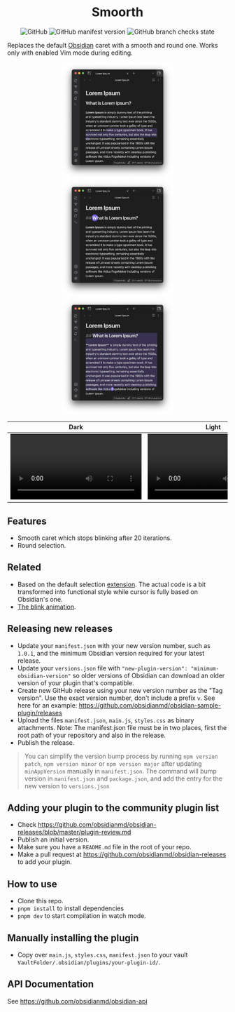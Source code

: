 <h1 align="center">
Smoorth
</h1>

<div align="center">

![GitHub](https://img.shields.io/github/license/vallandemorty/smoorth?label=LICENSE)
![GitHub manifest version](https://img.shields.io/github/manifest-json/v/vallandemorty/smoorth?label=VERSION)
![GitHub branch checks state](https://img.shields.io/github/checks-status/VallanDeMorty/smoorth/master?label=CI)

</div>

Replaces the default [Obsidian](https://obsidian.md/) caret with a smooth and round one. Works only with enabled Vim mode during editing.

<p align="center">
 <img src="./assets/dark_01.png" width="256">
 <img src="./assets/dark_02.png" width="256">
 <img src="./assets/dark_03.png" width="256">
</p>

<div align="center">
	
| Dark | Light |
| - | - |
| <video src="https://user-images.githubusercontent.com/35894527/197403985-435c6bff-1004-4b6b-b3bb-3ab13a8ab4c2.mov"></video> | <video src="https://user-images.githubusercontent.com/35894527/197403980-884bda0d-0ba1-4b59-8f2e-f1454f959635.mov"></video> |

</div>


## Features

- Smooth caret which stops blinking after 20 iterations.
- Round selection.

## Related

- Based on the default selection [extension](https://github.com/codemirror/view/blob/main/src/draw-selection.ts). The actual code is a bit transformed into functional style while cursor is fully based on Obsidian's one.
- [The blink animation](https://easings.net/#easeInOutCirc).

## Releasing new releases

- Update your `manifest.json` with your new version number, such as `1.0.1`, and the minimum Obsidian version required for your latest release.
- Update your `versions.json` file with `"new-plugin-version": "minimum-obsidian-version"` so older versions of Obsidian can download an older version of your plugin that's compatible.
- Create new GitHub release using your new version number as the "Tag version". Use the exact version number, don't include a prefix `v`. See here for an example: <https://github.com/obsidianmd/obsidian-sample-plugin/releases>
- Upload the files `manifest.json`, `main.js`, `styles.css` as binary attachments. Note: The manifest.json file must be in two places, first the root path of your repository and also in the release.
- Publish the release.

> You can simplify the version bump process by running `npm version patch`, `npm version minor` or `npm version major` after updating `minAppVersion` manually in `manifest.json`.
> The command will bump version in `manifest.json` and `package.json`, and add the entry for the new version to `versions.json`

## Adding your plugin to the community plugin list

- Check <https://github.com/obsidianmd/obsidian-releases/blob/master/plugin-review.md>
- Publish an initial version.
- Make sure you have a `README.md` file in the root of your repo.
- Make a pull request at <https://github.com/obsidianmd/obsidian-releases> to add your plugin.

## How to use

- Clone this repo.
- `pnpm install` to install dependencies
- `pnpm dev` to start compilation in watch mode.

## Manually installing the plugin

- Copy over `main.js`, `styles.css`, `manifest.json` to your vault `VaultFolder/.obsidian/plugins/your-plugin-id/`.

## API Documentation

See <https://github.com/obsidianmd/obsidian-api>
